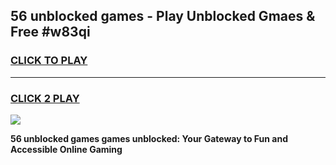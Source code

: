 
## 56 unblocked games - Play Unblocked Gmaes & Free #w83qi
<h3>
<a href="https://news.freeplayer.one?title=56_unblocked_games&ref=24F">CLICK TO PLAY</a></h3>
<hr>

<h3>
<a href="https://news.freeplayer.one?title=56_unblocked_games&ref=24F">CLICK 2 PLAY</a>
  
</h3>

<a href="https://news.freeplayer.one?title=56_unblocked_games&ref=24F/"><img src="https://clearcache.store/games.png"></a>


**56 unblocked games games unblocked: Your Gateway to Fun and Accessible Online Gaming**
